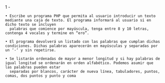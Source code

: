 1 - 

    • Escribe un programa PHP que permita al usuario introducir un texto mediante una caja de texto. El programa informará al usuario si en dicho texto se incluyen 
      palabras que comience por mayúscula, tenga entre 8 y 10 letras, contenga 4 vocales y termine en “ero”.

    • El programa devolverá un listado con las palabras que cumplan dichas condiciones. Dichas palabras aparecerán en mayúsculas y separadas por un ‘-‘ y sin repetirse.

    • Se listarán ordenadas de mayor a menor longitud y si hay palabras de igual longitud se ordenarán en orden alfabético. Podemos asumir que las palabras pueden estar 
      separadas por blancos, carácter de nueva línea, tabuladores, puntos, comas, dos puntos y punto y coma
